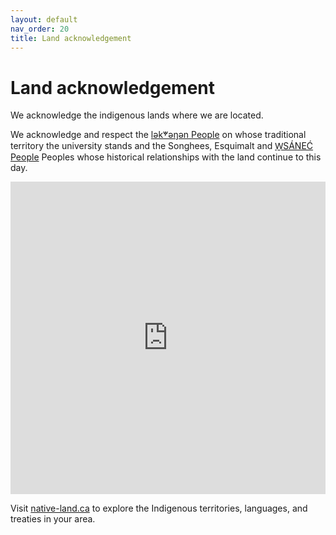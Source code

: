 ```yaml
---
layout: default
nav_order: 20
title: Land acknowledgement 
---
```

# Land acknowledgement

We acknowledge the indigenous lands where we are located.    

We acknowledge and respect the [lək̓ʷəŋən People](https://www.songheesnation.ca/community/l-k-ng-n-traditional-territory) on whose traditional territory the university stands and the Songhees, Esquimalt and [W̱SÁNEĆ People](https://wsanec.com/history-territory/) Peoples whose historical relationships with the land continue to this day.
<iframe src="https://native-land.ca/api/embed/embed.html?maps=territories&position=48.4634,-123.3117" style="width:100%; height:500px; border:none;"></iframe>

Visit [native-land.ca](https://native-land.ca/) to explore the Indigenous territories, languages, and treaties in your area.
